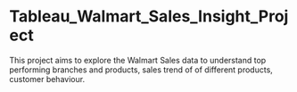 # Tableau_Walmart_Sales_Insight_Project
This project aims to explore the Walmart Sales data to understand top performing branches and products, sales trend of of different products, customer behaviour.
